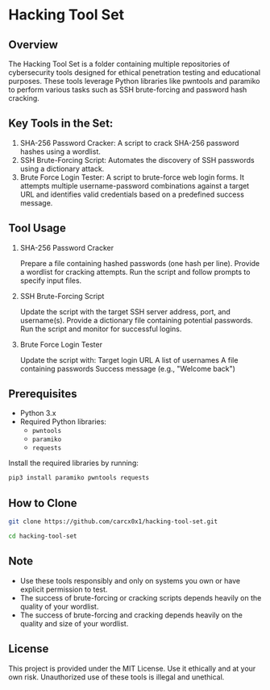 # Hacking Tool Set

## Overview
The Hacking Tool Set is a folder containing multiple repositories of cybersecurity tools designed for ethical penetration testing and educational purposes. These tools leverage Python libraries like pwntools and paramiko to perform various tasks such as SSH brute-forcing and password hash cracking.

## Key Tools in the Set:
1. SHA-256 Password Cracker: A script to crack SHA-256 password hashes using a wordlist.
2. SSH Brute-Forcing Script: Automates the discovery of SSH passwords using a dictionary attack.
3. Brute Force Login Tester: A script to brute-force web login forms. It attempts multiple username-password combinations against a target URL and identifies valid credentials based on a predefined success message.

## Tool Usage
1. SHA-256 Password Cracker

    Prepare a file containing hashed passwords (one hash per line).
    Provide a wordlist for cracking attempts.
    Run the script and follow prompts to specify input files.

2. SSH Brute-Forcing Script

    Update the script with the target SSH server address, port, and username(s).
    Provide a dictionary file containing potential passwords.
    Run the script and monitor for successful logins.

3. Brute Force Login Tester

    Update the script with:
        Target login URL
        A list of usernames
        A file containing passwords
        Success message (e.g., "Welcome back")
   
## Prerequisites

- Python 3.x
- Required Python libraries:
  - `pwntools`
  - `paramiko`
  - `requests`

Install the required libraries by running:

```bash
pip3 install paramiko pwntools requests

````

## How to Clone
```bash
git clone https://github.com/carcx0x1/hacking-tool-set.git

````
```bash
cd hacking-tool-set
````
## Note 
- Use these tools responsibly and only on systems you own or have explicit permission to test.
- The success of brute-forcing or cracking scripts depends heavily on the quality of your wordlist.
- The success of brute-forcing and cracking depends heavily on the quality and size of your wordlist.

## License

This project is provided under the MIT License. Use it ethically and at your own risk. Unauthorized use of these tools is illegal and unethical.

